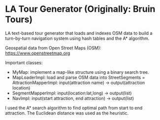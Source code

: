 # LA Tour Generator (Originally: Bruin Tours) 
LA text-based tour generator that loads and indexes OSM data to build a turn-by-turn navigation system using hash tables and the A* algorithm.

Geospatial data from Open Street Maps (OSM): https://www.openstreetmap.org

Important classes:

- MyMap: implement a map-like structure using a binary search tree.
- MapLoaderImpl: load and parse OSM data into StreetSegments
= AttractionMapperImpl: input(attraction name) -> output(attraction location)
- SegmentMapperImpl: input(location:lat,long) -> output(list)
- NavImpl: input(start attraction, end attraction) -> output(list)

I used the A* search algorithm to find optimal path from start to end attraction. The Euclidean distance was used as the heuristic.
